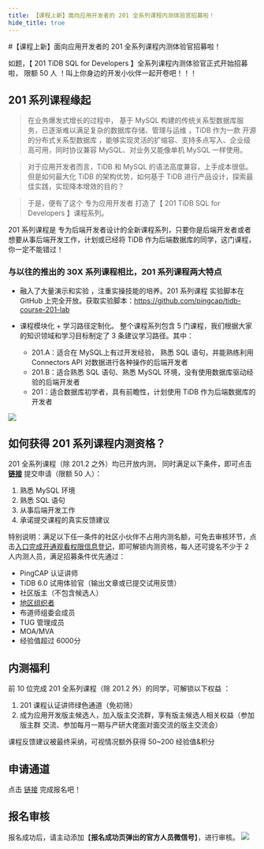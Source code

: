 ```yaml
---
title: 【课程上新】面向应用开发者的 201 全系列课程内测体验官招募啦！
hide_title: true
---
```


#【课程上新】面向应用开发者的 201 全系列课程内测体验官招募啦！

如题，【 201 TiDB SQL for Developers 】全系列课程内测体验官正式开始招募啦， 限额 50 人 ！叫上你身边的开发小伙伴一起开卷吧！！！

## 201 系列课程缘起

> 在业务爆发式增长的过程中， 基于 MySQL 构建的传统关系型数据库服务，已逐渐难以满足复杂的数据库存储、管理与运维 ，TiDB 作为一款 开源的分布式关系型数据库 ，能够实现灵活的扩缩容、支持多点写入、企业级高可用，同时协议兼容 MySQL、对业务又能像单机 MySQL 一样使用。

> 对于应用开发者而言，TiDB 和 MySQL 的语法高度兼容，上手成本很低。 但是如何最大化 TiDB 的架构优势，如何基于 TiDB 进行产品设计，探索最佳实践，实现降本增效的目的？

> 于是，便有了这个 专为应用开发者 打造了【 201 TiDB SQL for Developers 】课程系列。

201 系列课程是 专为后端开发者设计的全新课程系列，只要你是后端开发者或者想要从事后端开发工作，计划或已经将 TiDB 作为后端数据库的同学，这门课程，你一定不能错过！

### 与以往的推出的 30X 系列课程相比，201 系列课程两大特点

- 融入了大量演示和实验 ，注重实操技能的培养。201 系列课程 实验脚本在 GitHub 上完全开放。获取实验脚本：https://github.com/pingcap/tidb-course-201-lab

- 课程模块化 + 学习路径定制化。 整个课程系列包含 5 门课程，我们根据大家的知识领域和学习目标制定了 3 条建议学习路径。其中：
	- 201.A：适合在 MySQL上有过开发经验， 熟悉 SQL 语句，并能熟练利用 Connectors API 对数据进行各种操作的后端开发者
	- 201.B：适合熟悉 SQL 语句、熟悉 MySQL 环境，没有使用数据库驱动经验的后端开发者
	- 201：适合数据库初学者，具有前瞻性，计划使用 TiDB 作为后端数据库的开发者

![](https://asktug.com/uploads/default/optimized/4X/8/8/6/88612984313fa7ce0243790c6b3682af0e069eb1_2_1380x956.png) 

## 如何获得 201 系列课程内测资格？

201 全系列课程（除 201.2 之外）均已开放内测， 同时满足以下条件，即可点击 [**链接**](https://forms.pingcap.com/f/ti-explorer-201) 提交申请（限额 50 人）：

1. 熟悉 MySQL 环境
2. 熟悉 SQL 语句
3. 从事后端开发工作
4. 承诺提交课程的真实反馈建议

特别说明：满足以下任一条件的社区小伙伴不占用内测名额，可免去审核环节，点击[入口完成开通观看权限信息登记](https://forms.pingcap.com/f/course-201)，即可解锁内测资格，每人还可提名不少于 2 人内测人员，满足招募条件优先通过：

* PingCAP 认证讲师
* TiDB 6.0 试用体验官（输出文章或已提交试用反馈）
* 社区版主（不包含候选人）
* [地区组织者](https://asktug.com/t/topic/664366)
* 布道师组委会成员
* TUG 管理成员
* MOA/MVA
* 经验值超过 6000分

## 内测福利

前 10 位完成 201 全系列课程（除 201.2 外）的同学，可解锁以下权益 ：

1. 201 课程认证讲师绿色通道（免初筛）
2. 成为应用开发版主候选人，加入版主交流群，享有版主候选人相关权益（参加版主群 交流、参加每月一期与产研大佬面对面交流的版主交流会）

课程反馈建议被最终采纳，可视情况额外获得 50~200 经验值&积分

## 申请通道

点击 [链接](https://forms.pingcap.com/f/ti-explorer-201) 完成报名吧！

## 报名审核

报名成功后，请主动添加【**报名成功页弹出的官方人员微信号**】，进行审核。
![](https://asktug.com/uploads/default/original/4X/0/6/f/06fcaff2dcc1f54442a012dadce83c8725b6a794.png)